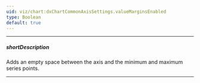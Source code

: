 ```yaml
---
uid: viz/chart:dxChartCommonAxisSettings.valueMarginsEnabled
type: Boolean
default: true
---
```

---
##### shortDescription
Adds an empty space between the axis and the minimum and maximum series points.

---
<!--
By default, the axes extend slightly beyond their extrema. It prevents cutting off parts of the minimum and maximum series points. To disable this feature, set the **valueMarginsEnabled** property to **false**.

#####See Also#####
- **commonAxisSettings**.[minValueMargin](/api-reference/10%20UI%20Components/dxChart/1%20Configuration/commonAxisSettings/minValueMargin.md '/Documentation/ApiReference/UI_Components/dxChart/Configuration/commonAxisSettings/#minValueMargin') - sets a custom margin for minimum series points.
- **commonAxisSettings**.[maxValueMargin](/api-reference/10%20UI%20Components/dxChart/1%20Configuration/commonAxisSettings/maxValueMargin.md '/Documentation/ApiReference/UI_Components/dxChart/Configuration/commonAxisSettings/#maxValueMargin') - sets a custom margin for maximum series points.
-->